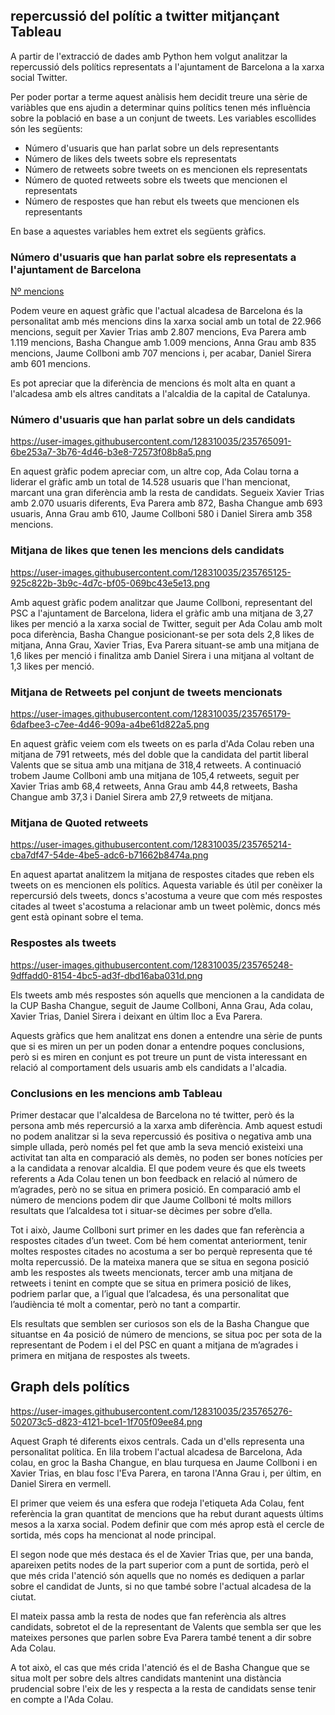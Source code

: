 ## repercussió del polític a twitter mitjançant Tableau

A partir de l'extracció de dades amb Python hem volgut analitzar la repercussió dels polítics representats a l'ajuntament de Barcelona a la xarxa social Twitter.

Per poder portar a terme aquest anàlisis hem decidit treure una sèrie de variàbles que ens ajudin a determinar quins polítics tenen més influència sobre la població en base a un conjunt de tweets. Les variables escollides són les següents:
- Número d'usuaris que han parlat sobre un dels representants
- Número de likes dels tweets sobre els representats
- Número de retweets sobre tweets on es mencionen els  representats
- Número de quoted retweets sobre els tweets que mencionen el representats
- Número de respostes que han rebut els tweets que mencionen els representants

En base a aquestes variables hem extret els següents gràfics.

### Número d'usuaris que han parlat sobre els representats a l'ajuntament de Barcelona
[Nº mencions](https://user-images.githubusercontent.com/128310035/235765029-05f18ed9-17ad-4cdd-b108-2b7313b6affc.png)


Podem veure en aquest gràfic que l'actual alcadesa de Barcelona és la personalitat amb més mencions dins la xarxa social amb un total de 22.966 mencions, seguit per Xavier Trias amb 2.807 mencions, Eva Parera amb 1.119 mencions, Basha Changue amb 1.009 mencions, Anna Grau amb 835 mencions, Jaume Collboni amb 707 mencions i, per acabar, Daniel Sirera amb 601 mencions.

Es pot apreciar que la diferència de mencions és molt alta en quant a l'alcadesa amb els altres canditats a l'alcaldia de la capital de Catalunya.

### Número d'usuaris que han parlat sobre un dels candidats
https://user-images.githubusercontent.com/128310035/235765091-6be253a7-3b76-4d46-b3e8-72573f08b8a5.png


En aquest gràfic podem apreciar com, un altre cop, Ada Colau torna a liderar el gràfic amb un total de 14.528 usuaris que l'han mencionat, marcant una gran diferència amb la resta de candidats. Segueix Xavier Trias amb 2.070 usuaris diferents, Eva Parera amb 872, Basha Changue amb 693 usuaris, Anna Grau amb 610, Jaume Collboni 580 i Daniel Sirera amb 358 mencions.

### Mitjana de likes que tenen les mencions dels candidats
https://user-images.githubusercontent.com/128310035/235765125-925c822b-3b9c-4d7c-bf05-069bc43e5e13.png


Amb aquest gràfic podem analitzar que Jaume Collboni, representant del PSC a l'ajuntament de Barcelona, lidera el gràfic amb una mitjana de 3,27 likes per menció a la xarxa social de Twitter, seguit per Ada Colau amb molt poca diferència, Basha Changue posicionant-se per sota dels 2,8 likes de mitjana, Anna Grau, Xavier Trias, Eva Parera situant-se amb una mitjana de 1,6 likes per menció i finalitza amb Daniel Sirera i una mitjana al voltant de 1,3 likes per menció.

### Mitjana de Retweets pel conjunt de  tweets mencionats
https://user-images.githubusercontent.com/128310035/235765179-6dafbee3-c7ee-4d46-909a-a4be61d822a5.png


En aquest gràfic veiem com els tweets on es parla d'Ada Colau reben una mitjana de 791 retweets, més del doble que la candidata del partit liberal Valents que se situa amb una mitjana de 318,4 retweets. A continuació trobem Jaume Collboni amb una mitjana de 105,4 retweets, seguit per Xavier Trias amb 68,4 retweets, Anna Grau amb 44,8 retweets, Basha Changue amb 37,3 i Daniel Sirera amb 27,9 retweets de mitjana.

### Mitjana de Quoted retweets
https://user-images.githubusercontent.com/128310035/235765214-cba7df47-54de-4be5-adc6-b71662b8474a.png


En aquest apartat analitzem la mitjana de respostes citades que reben els tweets on es mencionen els polítics. Aquesta variable és útil per conèixer la repercursió dels tweets, doncs s'acostuma a veure que com més respostes citades al tweet s'acostuma a relacionar amb un tweet polèmic, doncs més gent està opinant sobre el tema.

### Respostes als tweets 

https://user-images.githubusercontent.com/128310035/235765248-9dffadd0-8154-4bc5-ad3f-dbd16aba031d.png


Els tweets amb més respostes són aquells que mencionen a la candidata de la CUP Basha Changue, seguit de Jaume Collboni, Anna Grau, Ada colau, Xavier Trias, Daniel Sirera i deixant en últim lloc a Eva Parera.

Aquests gràfics que hem analitzat ens donen a entendre una sèrie de punts que si es miren un per un poden donar a entendre poques conclusions, però si es miren en conjunt es pot treure un punt de vista interessant en relació al comportament dels usuaris amb els candidats a l'alcadia.

### Conclusions en les mencions amb Tableau


Primer destacar que l'alcaldesa de Barcelona no té twitter, però és la persona amb més repercursió a la xarxa amb diferència. Amb aquest estudi no podem analitzar si la seva repercussió és positiva o negativa amb una simple ullada, però només pel fet que amb la seva menció existeixi una activitat tan alta en comparació als demès, no poden ser bones notícies per a la candidata a renovar alcaldia. El que podem veure és que els tweets referents a Ada Colau tenen un bon feedback en relació al número de m’agrades, però no se situa en primera posició. En comparació amb el número de mencions podem dir que Jaume Collboni té molts millors resultats que l’alcaldesa tot i situar-se dècimes per sobre d’ella.

Tot i això, Jaume Collboni surt primer en les dades que fan referència a respostes citades d’un tweet. Com bé hem comentat anteriorment, tenir moltes respostes citades no acostuma a ser bo perquè representa que té molta repercussió. De la mateixa manera que se situa en segona posició amb les respostes als tweets mencionats, tercer amb una mitjana de retweets i tenint en compte que se situa en primera posició de likes, podriem parlar que, a l’igual que l’alcadesa, és una personalitat que l’audiència té molt a comentar, però no tant a compartir.

Els resultats que semblen ser curiosos son els de la Basha Changue que situantse en 4a posició de número de mencions, se situa poc per sota de la representant de Podem i el del PSC en quant a mitjana de m’agrades i primera en mitjana de respostes als tweets.

## Graph dels polítics

https://user-images.githubusercontent.com/128310035/235765276-502073c5-d823-4121-bce1-1f705f09ee84.png


Aquest Graph té diferents eixos centrals. Cada un d'ells representa una personalitat política. En lila trobem l'actual alcadesa de Barcelona, Ada colau, en groc la Basha Changue, en blau turquesa en Jaume Collboni i en Xavier Trias, en blau fosc l'Eva Parera, en tarona l'Anna Grau i, per últim, en Daniel Sirera en vermell.

El primer que veiem és una esfera que rodeja l'etiqueta Ada Colau, fent referència la gran quantitat de mencions que ha rebut durant aquests últims mesos a la xarxa social. Podem definir que com més aprop està el cercle de sortida, més cops ha mencionat al node principal.

El segon node que més destaca és el de Xavier Trias que, per una banda, apareixen petits nodes de la part superior com a punt de sortida, però el que més crida l'atenció són aquells que no només es dediquen a parlar sobre el candidat de Junts, si no que també sobre l'actual alcadesa de la ciutat.

El mateix passa amb la resta de nodes que fan referència als altres candidats, sobretot el de la representant de Valents que sembla ser que les mateixes persones que parlen sobre Eva Parera també tenent a dir sobre Ada Colau.

A tot això, el cas que més crida l'atenció és el de Basha Changue que se situa molt per sobre dels altres candidats mantenint una distància prudencial sobre l'eix de les y respecta a la resta de candidats sense tenir en compte a l'Ada Colau.
